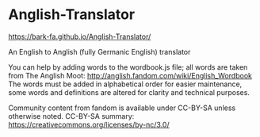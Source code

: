 # Anglish-Translator

https://bark-fa.github.io/Anglish-Translator/

An English to Anglish (fully Germanic English) translator

You can help by adding words to the wordbook.js file; all words are taken from The Anglish Moot: http://anglish.fandom.com/wiki/English_Wordbook
The words must be added in alphabetical order for easier maintenance, some words and definitions are altered for clarity and technical purposes.

Community content from fandom is available under CC-BY-SA unless otherwise noted.
CC-BY-SA summary: https://creativecommons.org/licenses/by-nc/3.0/
